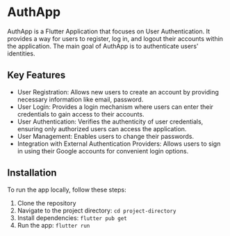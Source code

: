 # AuthApp


AuthApp is a Flutter Application that focuses on User Authentication. It provides a way for users to register, log in, and logout their accounts within the application. The main goal of AuthApp is to authenticate users' identities.

## Key Features
- User Registration: Allows new users to create an account by providing necessary information like email, password.
- User Login: Provides a login mechanism where users can enter their credentials to gain access to their accounts.
- User Authentication: Verifies the authenticity of user credentials, ensuring only authorized users can access the application.
- User Management: Enables users to change their passwords.
- Integration with External Authentication Providers: Allows users to sign in using their Google accounts for convenient login options.

## Installation

To run the app locally, follow these steps:

1. Clone the repository
2. Navigate to the project directory: `cd project-directory`
3. Install dependencies: `flutter pub get`
4. Run the app: `flutter run`

